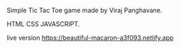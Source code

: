Simple Tic Tac Toe game made by Viraj Panghavane.

HTML
CSS
JAVASCRIPT.



live version
https://beautiful-macaron-a3f093.netlify.app
